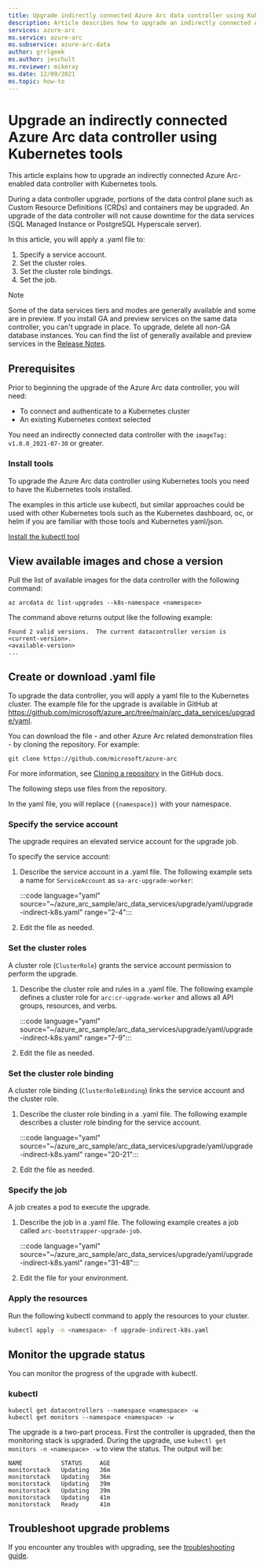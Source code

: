 ```yaml
---
title: Upgrade indirectly connected Azure Arc data controller using Kubernetes tools
description: Article describes how to upgrade an indirectly connected Azure Arc data controller using Kubernetes tools
services: azure-arc
ms.service: azure-arc
ms.subservice: azure-arc-data
author: grrlgeek
ms.author: jeschult
ms.reviewer: mikeray
ms.date: 12/09/2021
ms.topic: how-to
---
```


# Upgrade an indirectly connected Azure Arc data controller using Kubernetes tools

This article explains how to upgrade an indirectly connected Azure Arc-enabled data controller with Kubernetes tools.

During a data controller upgrade, portions of the data control plane such as Custom Resource Definitions (CRDs) and containers may be upgraded. An upgrade of the data controller will not cause downtime for the data services (SQL Managed Instance or PostgreSQL Hyperscale server).

In this article, you will apply a .yaml file to:

1. Specify a service account.
1. Set the cluster roles.
1. Set the cluster role bindings.
1. Set the job.

> [!NOTE]
> Some of the data services tiers and modes are generally available and some are in preview.
> If you install GA and preview services on the same data controller, you can't upgrade in place.
> To upgrade, delete all non-GA database instances. You can find the list of generally available 
> and preview services in the [Release Notes](./release-notes.md).

## Prerequisites

Prior to beginning the upgrade of the Azure Arc data controller, you will need:

- To connect and authenticate to a Kubernetes cluster
- An existing Kubernetes context selected

You need an indirectly connected data controller with the `imageTag: v1.0.0_2021-07-30` or greater.

### Install tools

To upgrade the Azure Arc data controller using Kubernetes tools you need to have the Kubernetes tools installed.

The examples in this article use kubectl, but similar approaches could be used with other Kubernetes tools
such as the Kubernetes dashboard, oc, or helm if you are familiar with those tools and Kubernetes yaml/json.

[Install the kubectl tool](https://kubernetes.io/docs/tasks/tools/)

## View available images and chose a version

Pull the list of available images for the data controller with the following command:

```azurecli
az arcdata dc list-upgrades --k8s-namespace <namespace>
 ```

The command above returns output like the following example:

```output
Found 2 valid versions.  The current datacontroller version is <current-version>.
<available-version>
...
```

## Create or download .yaml file

To upgrade the data controller, you will apply a yaml file to the Kubernetes cluster. The example file for the upgrade is available in GitHub at <https://github.com/microsoft/azure_arc/tree/main/arc_data_services/upgrade/yaml>.

You can download the file - and other Azure Arc related demonstration files - by cloning the repository. For example:

```azurecli
git clone https://github.com/microsoft/azure-arc
```

For more information, see [Cloning a repository](https://docs.github.com/en/repositories/creating-and-managing-repositories/cloning-a-repository) in the GitHub docs.

The following steps use files from the repository.

In the yaml file, you will replace ```{{namespace}}``` with your namespace.

### Specify the service account

The upgrade requires an elevated service account for the upgrade job.

To specify the service account:

1. Describe the service account in a .yaml file. The following example sets a name for `ServiceAccount` as `sa-arc-upgrade-worker`:

   :::code language="yaml" source="~/azure_arc_sample/arc_data_services/upgrade/yaml/upgrade-indirect-k8s.yaml" range="2-4":::

1. Edit the file as needed.

### Set the cluster roles

A cluster role (`ClusterRole`) grants the service account permission to perform the upgrade. 

1. Describe the cluster role and rules in a .yaml file. The following example defines a cluster role for `arc:cr-upgrade-worker` and allows all API groups, resources, and verbs. 

   :::code language="yaml" source="~/azure_arc_sample/arc_data_services/upgrade/yaml/upgrade-indirect-k8s.yaml" range="7-9":::

1. Edit the file as needed. 

### Set the cluster role binding

A cluster role binding (`ClusterRoleBinding`) links the service account and the cluster role.

1. Describe the cluster role binding in a .yaml file. The following example describes a cluster role binding for the service account.

   :::code language="yaml" source="~/azure_arc_sample/arc_data_services/upgrade/yaml/upgrade-indirect-k8s.yaml" range="20-21":::

1. Edit the file as needed. 

### Specify the job

A job creates a pod to execute the upgrade.

1. Describe the job in a .yaml file. The following example creates a job called `arc-bootstrapper-upgrade-job`.

   :::code language="yaml" source="~/azure_arc_sample/arc_data_services/upgrade/yaml/upgrade-indirect-k8s.yaml" range="31-48":::

1. Edit the file for your environment.

### Apply the resources

Run the following kubectl command to apply the resources to your cluster.

``` bash
kubectl apply -n <namespace> -f upgrade-indirect-k8s.yaml
```

## Monitor the upgrade status

You can monitor the progress of the upgrade with kubectl.

### kubectl

```console
kubectl get datacontrollers --namespace <namespace> -w
kubectl get monitors --namespace <namespace> -w
```

The upgrade is a two-part process. First the controller is upgraded, then the monitoring stack is upgraded. During the upgrade, use ```kubectl get monitors -n <namespace> -w``` to view the status. The output will be:

```output
NAME           STATUS     AGE
monitorstack   Updating   36m
monitorstack   Updating   36m
monitorstack   Updating   39m
monitorstack   Updating   39m
monitorstack   Updating   41m
monitorstack   Ready      41m
```

## Troubleshoot upgrade problems

If you encounter any troubles with upgrading, see the [troubleshooting guide](troubleshoot-guide.md).
